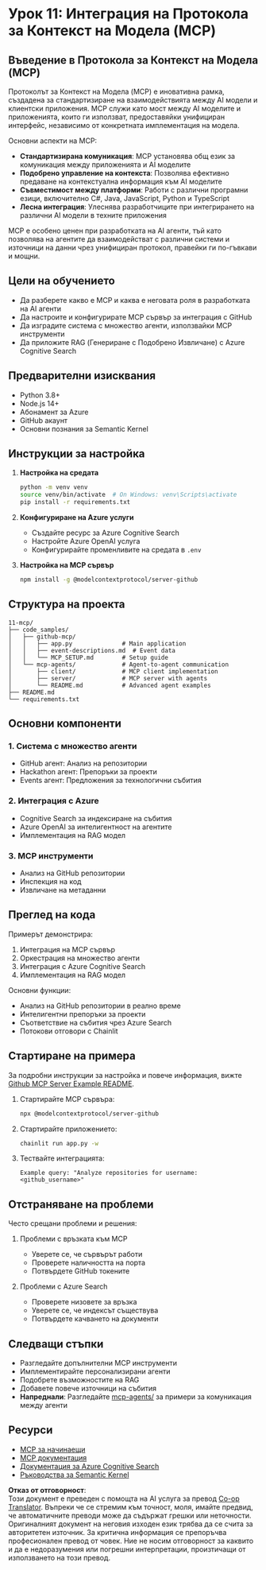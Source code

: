 <!--
CO_OP_TRANSLATOR_METADATA:
{
  "original_hash": "e255edb8423b34b4bba20263ef38f208",
  "translation_date": "2025-07-24T09:06:39+00:00",
  "source_file": "11-mcp/README.md",
  "language_code": "bg"
}
-->
# Урок 11: Интеграция на Протокола за Контекст на Модела (MCP)

## Въведение в Протокола за Контекст на Модела (MCP)

Протоколът за Контекст на Модела (MCP) е иновативна рамка, създадена за стандартизиране на взаимодействията между AI модели и клиентски приложения. MCP служи като мост между AI моделите и приложенията, които ги използват, предоставяйки унифициран интерфейс, независимо от конкретната имплементация на модела.

Основни аспекти на MCP:

- **Стандартизирана комуникация**: MCP установява общ език за комуникация между приложенията и AI моделите
- **Подобрено управление на контекста**: Позволява ефективно предаване на контекстуална информация към AI моделите
- **Съвместимост между платформи**: Работи с различни програмни езици, включително C#, Java, JavaScript, Python и TypeScript
- **Лесна интеграция**: Улеснява разработчиците при интегрирането на различни AI модели в техните приложения

MCP е особено ценен при разработката на AI агенти, тъй като позволява на агентите да взаимодействат с различни системи и източници на данни чрез унифициран протокол, правейки ги по-гъвкави и мощни.

## Цели на обучението
- Да разберете какво е MCP и каква е неговата роля в разработката на AI агенти
- Да настроите и конфигурирате MCP сървър за интеграция с GitHub
- Да изградите система с множество агенти, използвайки MCP инструменти
- Да приложите RAG (Генериране с Подобрено Извличане) с Azure Cognitive Search

## Предварителни изисквания
- Python 3.8+
- Node.js 14+
- Абонамент за Azure
- GitHub акаунт
- Основни познания за Semantic Kernel

## Инструкции за настройка

1. **Настройка на средата**
   ```bash
   python -m venv venv
   source venv/bin/activate  # On Windows: venv\Scripts\activate
   pip install -r requirements.txt
   ```

2. **Конфигуриране на Azure услуги**
   - Създайте ресурс за Azure Cognitive Search
   - Настройте Azure OpenAI услуга
   - Конфигурирайте променливите на средата в `.env`

3. **Настройка на MCP сървър**
   ```bash
   npm install -g @modelcontextprotocol/server-github
   ```

## Структура на проекта

```
11-mcp/
├── code_samples/
│   ├── github-mcp/
│   │   ├── app.py              # Main application
│   │   ├── event-descriptions.md  # Event data
│   │   └── MCP_SETUP.md        # Setup guide
│   └── mcp-agents/             # Agent-to-agent communication
│       ├── client/             # MCP client implementation
│       ├── server/             # MCP server with agents
│       └── README.md           # Advanced agent examples
├── README.md
└── requirements.txt
```

## Основни компоненти

### 1. Система с множество агенти
- GitHub агент: Анализ на репозитории
- Hackathon агент: Препоръки за проекти
- Events агент: Предложения за технологични събития

### 2. Интеграция с Azure
- Cognitive Search за индексиране на събития
- Azure OpenAI за интелигентност на агентите
- Имплементация на RAG модел

### 3. MCP инструменти
- Анализ на GitHub репозитории
- Инспекция на код
- Извличане на метаданни

## Преглед на кода

Примерът демонстрира:
1. Интеграция на MCP сървър
2. Оркестрация на множество агенти
3. Интеграция с Azure Cognitive Search
4. Имплементация на RAG модел

Основни функции:
- Анализ на GitHub репозитории в реално време
- Интелигентни препоръки за проекти
- Съответствие на събития чрез Azure Search
- Потокови отговори с Chainlit

## Стартиране на примера

За подробни инструкции за настройка и повече информация, вижте [Github MCP Server Example README](./code_samples/github-mcp/README.md).

1. Стартирайте MCP сървъра:
   ```bash
   npx @modelcontextprotocol/server-github
   ```

2. Стартирайте приложението:
   ```bash
   chainlit run app.py -w
   ```

3. Тествайте интеграцията:
   ```
   Example query: "Analyze repositories for username: <github_username>"
   ```

## Отстраняване на проблеми

Често срещани проблеми и решения:
1. Проблеми с връзката към MCP
   - Уверете се, че сървърът работи
   - Проверете наличността на порта
   - Потвърдете GitHub токените

2. Проблеми с Azure Search
   - Проверете низовете за връзка
   - Уверете се, че индексът съществува
   - Потвърдете качването на документи

## Следващи стъпки
- Разгледайте допълнителни MCP инструменти
- Имплементирайте персонализирани агенти
- Подобрете възможностите на RAG
- Добавете повече източници на събития
- **Напреднали**: Разгледайте [mcp-agents/](../../../11-mcp/code_samples/mcp-agents) за примери за комуникация между агенти

## Ресурси
- [MCP за начинаещи](https://aka.ms/mcp-for-beginners)  
- [MCP документация](https://github.com/microsoft/semantic-kernel/tree/main/python/semantic-kernel/semantic_kernel/connectors/mcp)
- [Документация за Azure Cognitive Search](https://learn.microsoft.com/azure/search/)
- [Ръководства за Semantic Kernel](https://learn.microsoft.com/semantic-kernel/)

**Отказ от отговорност**:  
Този документ е преведен с помощта на AI услуга за превод [Co-op Translator](https://github.com/Azure/co-op-translator). Въпреки че се стремим към точност, моля, имайте предвид, че автоматичните преводи може да съдържат грешки или неточности. Оригиналният документ на неговия изходен език трябва да се счита за авторитетен източник. За критична информация се препоръчва професионален превод от човек. Ние не носим отговорност за каквито и да е недоразумения или погрешни интерпретации, произтичащи от използването на този превод.